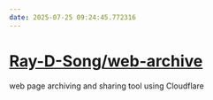 ```yaml
---
date: 2025-07-25 09:24:45.772316
---
```


# [Ray-D-Song/web-archive](https://github.com/Ray-D-Song/web-archive)

web page archiving and sharing tool using Cloudflare
